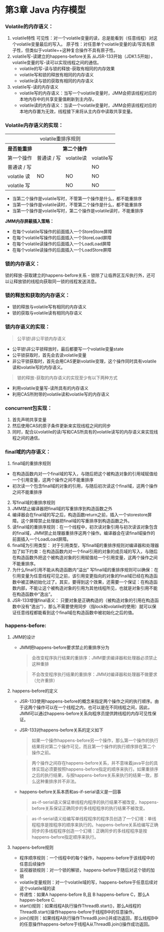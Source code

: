 # 第3章 Java 内存模型

### Volatile的内存语义：
1. volatile特性
   可见性：对一个volatile变量的读，总是能看到（任意线程）对这个volatile变量最后的写入。
   原子性：对任意单个volatile变量的读/写具有原子性，但类似于volatile++这种复合操作不具有原子性。
2. volatile写-读建立的happens-before关系
   从JSR-133开始（JDK1.5开始），volatile变量的写-读可以实现线程之间的通信。
   * volatile的写-读与锁的释放-获取有相同的内存效果
   * volatile写和锁的释放有相同的内存语义
   * volatile读与锁的获取有相同的内存语义
3. volatile写-读的内存语义
   * volatile写的内存语义：当写一个volatile变量时，JMM会把该线程对应的本地内存中的共享变量值刷新到主内存。
   * volatile读的内存语义：当读一个volatile变量时，JMM会把该线程对应的本地内存置为无效，线程接下来将从主内存中读取共享变量。

### Volatile内存语义的实现：

<table>
    <tr>
       <td colspan="4" align="center" >volatile重排序规则</td>    
    </tr>
    <tr>
        <th>是否能重排</th>
        <th colspan="3">第二个操作</th>
    </tr>
    <tr>
        <td>第一个操作</td>
        <td>普通读 / 写</td>
        <td>volatile读</td>
        <td>volatile写</td>
    </tr>
    <tr>
        <td>普通读 / 写</td>
        <td colspan="2"></td>
        <td>NO</td>
    </tr>
    <tr>
        <td>volatile 读</td>
        <td>NO</td>
        <td>NO</td>
        <td>NO</td>
    </tr> 
    <tr>
        <td>volatile 写</td>
        <td></td>
        <td>NO</td>
        <td>NO</td>
    </tr>
</table>

* 当第二个操作是volatile写时，不管第一个操作是什么，都不能重排序
* 当第一个操作是volatile读时，不管第二个操作是什么，都不能重排序
* 当第一个操作是volatile写时，第二个操作是volatile读时，不能重排序

**JMM内存屏蔽插入策略：**
* 在每个volatile写操作的前面插入一个StoreStore屏障
* 在每个volatile写操作的后面插入一个StoreLoad屏障
* 在每个volatile读操作的后面插入一个LoadLoad屏障
* 在每个volatile读操作的后面插入一个LoadStore屏障

### 锁的内存语义：

锁的释放-获取建立的happens-before关系 - 锁除了让临界区互斥执行外，还可以让释放锁的线程向获取同一锁的线程发送消息。

### 锁的释放和获取的内存语义：
* 锁的释放与volatile写有相同的内存语义
* 锁的获取与volatile读有相同内存语义

### 锁内存语义的实现：
> 公平锁\非公平锁内存语义 
* 公平锁\非公平锁释放时，最后都要写一个volatile变量state 
* 公平锁获取时，首先会去读volatile变量 
* 非公平锁获取时，首先会用CAS更新volatile变理，这个操作同时具有volatile读和volatile写的内存语义。  
> 锁的释放-获取的内存语义的实现至少有以下两种方式 
* 利用volatile变量写-读所具有的内存语义 
* 利用CAS所附带的volatile读和volatile写的内存语义 

### concurrent包实现：
1. 首先声明共享变量
2. 然后使用CAS的原子条件更新来实现线程之间的同步
3. 同时，配合以volatile的读/写和CAS所具有的volatile读写的内存语义来实现线程之间的通信。

### final域的内存语义：
1. final域的重排序规则
* 在构造函数内对一个final域的写入，与随后把这个被构造对象的引用域赋值给一个引用变量，这两个操作之间不能重排序
* 初次读一个包含final域的对象的引用，与随后初次读这个final域，这两个操作之间不能重排序
2. 写final域的重排序规则
 1. JMM禁止编译器把final域的写重排序到构造函数之外
 2. 编译器会在final域的写之后，构造函数return之前，插入一个storestore屏障。这个屏障禁止处理器把final域的写重排序到构造函数之外。
3. 读final域的重排序规则：在一个线程中，初次读对象引用与初次读该对象包含的final域，JMM禁止处理器重排序这两个操作。编译器会在读final域操作的前面插入一个LoadLoad屏障。
4. final域为引用类型：
对于引用类型，写final域的重排序规则对编译器和处理器加了如下约束：在构造函数内对一个final引用的对象的成员域的写入，与随后在构造函数外把这个被构造对象的引用赋值给一个引用变量，这两个操作之间不能重排序。
5. 为什么final引用不能从构造函数内“溢出”
写final域的重排序规则可以确保：在引用变量为任意线程可见之前，该引用变更指向的对象的final域已经在构造函数中被正确初始化过了。其实，要得到这个效果，还需要一个保证：在构造函数内部，不能让这个被构造对象的引用为其他线程所见，也就是对象引用不能在构造函数中“逸出”。
6. JSR-133增强final语义：
只要对象是正确构造的（被构造对象的引用在构造函数中没有“逸出”），那么不需要使用同步（指lock和volatile的使用）就可以保证任意线程都能看到这个final域在构造函数中被初始化之后的值。 

### happens-before:
1. JMM的设计 
   * JMM把happens-before要求禁止的重排序分为  
       > 会改变程序执行结果的重排序：JMM要求编译器和处理器必须禁止这种重排 

       > 不会改变程序执行结果的重排序：JMM对编译器和处理器不做要求（允许重排） 

2. happens-before的定义 
    * JSR-133使用happens-before的概念来指定两个操作之间的执行顺序。由于这两个操作可以在一个线程之内，也可以是在不同线程之间，因此，JMM可以通过happens-before关系向程序员提供跨线程的内存可见性保证。

    * JSR-133对happens-before关系的定义如下
      > 如果一个操作happens-before另一个操作，那么第一个操作的执行结果将对第二个操作可见，而且第一个操作的执行顺序排在第二个操作之前。 
      
      > 两个操作之间存在happens-before关系，并不意味着java平台的具体实现必须要按照happens-before指定的顺序来执行。如果重排序之后的执行结果，与按happens-before关系来执行的结果一致，那么这种重排序并不非法。
      
    * happens-before关系本质和as-if-serial语义是一回事
      > as-if-serial语义保证单线程内程序的执行结果不被改变，happens-before关系保证正确同步的多线程程序的执行结果不被改变。
      
      > as-if-serial语义给编写单线程程序的程序员创造了一个幻境：单线程程序是按程序的顺序来执行的。happens-before关系给编写正确同步的多线程程序创造一个幻境：正确同步的多线程程序是按happens-before指定顺序来执行。
3. happens-before规则
   * 程序顺序规则：一个线程中的每个操作，happens-before于该线程中的任意后续操作 
   * 监视器锁规则：对一个锁的解锁，happens-before于随后对这个锁的加锁
   * volatile变量规则：对一个volatile域的写，happens-before于任意后续对这个volatile域的读
   * 传递性：如果A happens-before B,且 B happens-before C，那么A happen-before C.
   * start()规则：如果线程A执行操作ThreadB.start()，那么A线程的ThreadB.start()操作happens-before于线程B中的任意操作。
   * join()规则：如果线程A执行操作ThreadB.join()并成功返回，那么线程B中的任意操作happens-before于线程A从ThreadB.join()操作成功返回。
